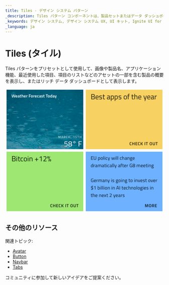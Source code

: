 ```yaml
---
title: Tiles - デザイン システム パターン
_description: Tiles パターン コンポーネントは、製品セットまたはデータ ダッシュボードを視覚的に表現するためのアプリケーション シナリオを提供します。
_keywords: デザイン システム, デザイン システム UX, UI キット, Ignite UI for Angular, Angular, Angular デザイン システム, Angular 用のデザイン キット, Figma, Figma to Angular, Figma からコードをエクスポート, Figma HTML, Figma to HTML, Figma UI キット
_language: ja
---
```


# Tiles (タイル)

Tiles パターンをプリセットとして使用して、画像や製品名、アプリケーション機能、最近使用した項目、項目のリストなどのアセットの一部を含む製品の概要を表示し、またはリッチ データ ダッシュボードとして表示します。

<img class="responsive-img" src="../images/tiles.png" srcset="../images/tiles@2x.png 2x" />

## その他のリソース

関連トピック:

- [Avatar](../components/avatar.md)
- [Button](../components/button.md)
- [Navbar](../components/navbar.md)
- [Tabs](../components/tabs.md)
  <div class="divider--half"></div>

コミュニティに参加して新しいアイデアをご提案ください。
